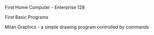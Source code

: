First Home Computer - Enterprise 128

First Basic Programs

Milan Graphics - a simple drawing program controlled by commands
